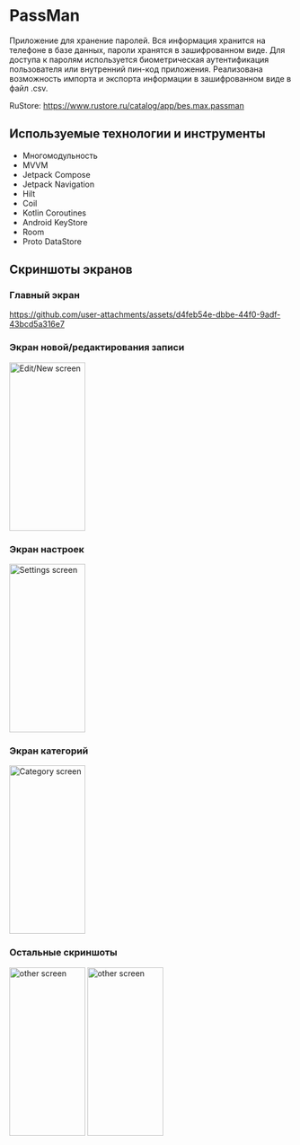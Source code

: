 # PassMan
Приложение для хранение паролей. Вся информация хранится на телефоне в базе данных, пароли хранятся в зашифрованном виде. Для доступа к паролям используется биометрическая аутентификация пользователя или внутренний пин-код приложения.
Реализована возможность импорта и экспорта информации в зашифрованном виде в файл .csv. 

RuStore: https://www.rustore.ru/catalog/app/bes.max.passman

## Используемые технологии и инструменты
- Многомодульность
- MVVM
- Jetpack Compose
- Jetpack Navigation
- Hilt
- Coil
- Kotlin Coroutines
- Android KeyStore
- Room
- Proto DataStore

## Скриншоты экранов

### Главный экран
https://github.com/user-attachments/assets/d4feb54e-dbbe-44f0-9adf-43bcd5a316e7

### Экран новой/редактирования записи
<img src="https://github.com/besmax/PassMan/assets/88286767/fc3a4f9e-2ac9-4e1b-b249-38e6d9853ef6"  width="135" height="300" alt="Edit/New screen">

### Экран настроек
<img src="https://github.com/user-attachments/assets/4bd6b779-2077-4cd5-a749-d3e3bbc2757c"  width="135" height="300" alt="Settings screen">

### Экран категорий
<img src="https://github.com/user-attachments/assets/d966cdd6-c705-4cf1-b895-19d22dd39b1a"  width="135" height="300" alt="Category screen">

### Остальные скриншоты
<img src="https://github.com/user-attachments/assets/9154e31b-a66e-4174-af6a-9193bdbcf6f2"  width="135" height="300" alt="other screen">

<img src="https://github.com/user-attachments/assets/71d36371-58c9-46aa-8b38-ae568850d62c"  width="135" height="300" alt="other screen">
